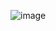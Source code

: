 ![image](https://user-images.githubusercontent.com/69924108/169045413-5ad7a699-6966-4e92-b2ef-22054df10000.png)

